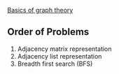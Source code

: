 [Basics of graph theory](https://www.geeksforgeeks.org/mathematics-graph-theory-basics-set-1/)

## Order of Problems

1. Adjacency matrix representation
2. Adjacency list representation
3. Breadth first search (BFS)
